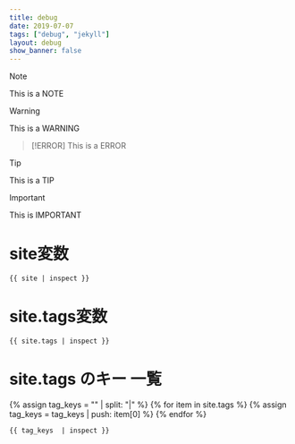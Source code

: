 ```yaml
---
title: debug
date: 2019-07-07
tags: ["debug", "jekyll"]
layout: debug
show_banner: false
---
```

> [!NOTE]
> This is a NOTE

> [!WARNING]
> This is a WARNING

> [!ERROR]
> This is a ERROR

> [!TIP]
> This is a TIP

> [!IMPORTANT]
> This is IMPORTANT




# site変数
```
{{ site | inspect }}
```

# site.tags変数
```
{{ site.tags | inspect }}
```

# site.tags のキー 一覧
{% assign tag_keys = "" | split: "|" %}
{% for item in site.tags %}
  {% assign tag_keys = tag_keys | push: item[0] %}
{% endfor %}

```
{{ tag_keys  | inspect }}
```

<!-- {% comment %}  HTMLのコメントだけだとLiquidの処理は止まらないので、コメント中にでっかいデータが出力されてしまう
# site.posts 配列
```
  {{ site.posts[1] | inspect }}
```
# site.tags[0]変数

```
{{ site.tags["サンプル"] | inspect }}
```

# site.tags.keys変数

```
{{ site.tags.keys | inspect }}
```

# site.tags変数

```
{{ site.tags | inspect }}
```
# site.tags["サンプル"]変数

```
{{ site.tags["サンプル"] | inspect }}
```

# site.tags["サンプル"][0]変数

```
{{ site.tags["サンプル"][0] | inspect }}
```
# page.tags | array_to_sentence_string

```
{{ page.tags | array_to_sentence_string }}
```
{% endcomment %}-->

